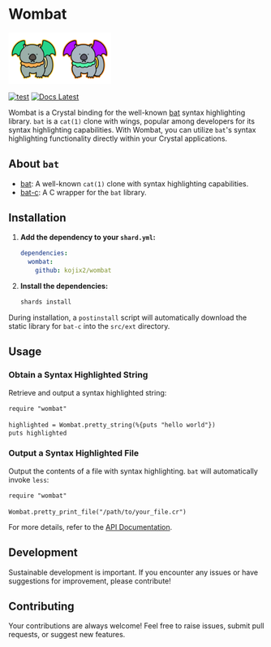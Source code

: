 # Wombat

<img src="logo/wombat_logo_green.png" width="20%"><img src="logo/wombat_logo_purple.png" width="20%">

[![test](https://github.com/kojix2/wombat/actions/workflows/test.yml/badge.svg)](https://github.com/kojix2/wombat/actions/workflows/test.yml)
[![Docs Latest](https://img.shields.io/badge/docs-latest-blue.svg)](https://kojix2.github.io/wombat/)

Wombat is a Crystal binding for the well-known [bat](https://github.com/sharkdp/bat) syntax highlighting library. `bat` is a `cat(1)` clone with wings, popular among developers for its syntax highlighting capabilities. With Wombat, you can utilize `bat`'s syntax highlighting functionality directly within your Crystal applications.

## About `bat`

- [bat](https://github.com/sharkdp/bat): A well-known `cat(1)` clone with syntax highlighting capabilities.
- [bat-c](https://github.com/kojix2/bat-c): A C wrapper for the `bat` library.

## Installation

1. **Add the dependency to your `shard.yml`:**

    ```yaml
    dependencies:
      wombat:
        github: kojix2/wombat
    ```

2. **Install the dependencies:**

    ```sh
    shards install
    ```

During installation, a `postinstall` script will automatically download the static library for `bat-c` into the `src/ext` directory.

## Usage

### Obtain a Syntax Highlighted String

Retrieve and output a syntax highlighted string:

```crystal
require "wombat"

highlighted = Wombat.pretty_string(%{puts "hello world"})
puts highlighted
```

### Output a Syntax Highlighted File

Output the contents of a file with syntax highlighting. `bat` will automatically invoke `less`:

```crystal
require "wombat"

Wombat.pretty_print_file("/path/to/your_file.cr")
```

For more details, refer to the [API Documentation](https://kojix2.github.io/wombat/).

## Development

Sustainable development is important. If you encounter any issues or have suggestions for improvement, please contribute!

## Contributing

Your contributions are always welcome! Feel free to raise issues, submit pull requests, or suggest new features.
